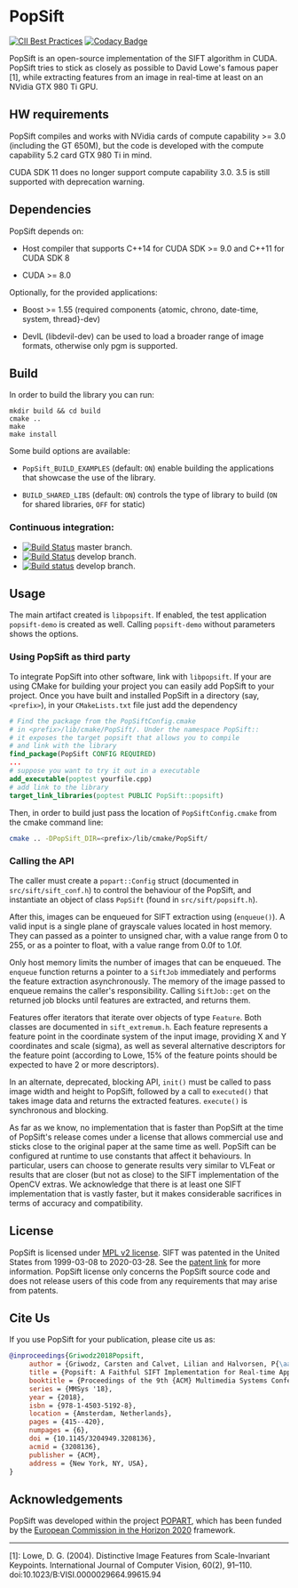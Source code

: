 
# PopSift

[![CII Best Practices](https://bestpractices.coreinfrastructure.org/projects/3728/badge)](https://bestpractices.coreinfrastructure.org/projects/3728)  [![Codacy Badge](https://api.codacy.com/project/badge/Grade/8b0f7a68bc0d4df2ac89c6e732917caa)](https://app.codacy.com/manual/alicevision/popsift?utm_source=github.com&utm_medium=referral&utm_content=alicevision/popsift&utm_campaign=Badge_Grade_Settings)

PopSift is an open-source implementation of the SIFT algorithm in CUDA.
PopSift tries to stick as closely as possible to David Lowe's famous paper [1], while extracting features from an image in real-time at least on an NVidia GTX 980 Ti GPU.

## HW requirements


PopSift compiles and works with NVidia cards of compute capability >= 3.0 (including the GT 650M), but the code is developed with the compute capability 5.2 card GTX 980 Ti in mind.

CUDA SDK 11 does no longer support compute capability 3.0. 3.5 is still supported with deprecation warning.

## Dependencies

PopSift depends on:

* Host compiler that supports C++14 for CUDA SDK >= 9.0 and C++11 for CUDA SDK 8

* CUDA >= 8.0

Optionally, for the provided applications:

* Boost >= 1.55 (required components {atomic, chrono, date-time, system, thread}-dev)

* DevIL (libdevil-dev) can be used to load a broader range of image formats, otherwise only pgm is supported.

## Build

In order to build the library you can run:

```
mkdir build && cd build
cmake ..
make
make install
```

Some build options are available:

* `PopSift_BUILD_EXAMPLES` (default: `ON`) enable building the applications that showcase the use of the library.

* `BUILD_SHARED_LIBS` (default: `ON`) controls the type of library to build (`ON` for shared libraries, `OFF` for static)


### Continuous integration:
- [![Build Status](https://travis-ci.org/alicevision/popsift.svg?branch=master)](https://travis-ci.org/alicevision/popsift) master branch.
- [![Build Status](https://travis-ci.org/alicevision/popsift.svg?branch=develop)](https://travis-ci.org/alicevision/popsift) develop branch.
- [![Build status](https://ci.appveyor.com/api/projects/status/rsm5269hs288c2ji/branch/develop?svg=true)](https://ci.appveyor.com/project/AliceVision/popsift/branch/develop)
 develop branch.



## Usage

The main artifact created is `libpopsift`.
If enabled, the test application `popsift-demo` is created as well.
Calling `popsift-demo` without parameters shows the options.

### Using PopSift as third party

To integrate PopSift into other software, link with `libpopsift`.
If your are using CMake for building your project you can easily add PopSift to your project.
Once you have built and installed PopSift in a directory (say, `<prefix>`), in your `CMakeLists.txt` file just add the dependency

```cmake
# Find the package from the PopSiftConfig.cmake
# in <prefix>/lib/cmake/PopSift/. Under the namespace PopSift::
# it exposes the target popsift that allows you to compile
# and link with the library
find_package(PopSift CONFIG REQUIRED)
...
# suppose you want to try it out in a executable
add_executable(poptest yourfile.cpp)
# add link to the library
target_link_libraries(poptest PUBLIC PopSift::popsift)
```

Then, in order to build just pass the location of `PopSiftConfig.cmake` from the cmake command line:

```bash
cmake .. -DPopSift_DIR=<prefix>/lib/cmake/PopSift/
```



### Calling the API

The caller must create a `popart::Config` struct (documented in `src/sift/sift_conf.h`) to control the behaviour of the PopSift, and instantiate an object of class `PopSift` (found in `src/sift/popsift.h`).

After this, images can be enqueued for SIFT extraction using (`enqueue()`).
A valid input is a single plane of grayscale values located in host memory.
They can passed as a pointer to unsigned char, with a value range from 0 to 255, or as a pointer to float, with a value range from 0.0f to 1.0f.

Only host memory limits the number of images that can be enqueued.
The `enqueue` function returns a pointer to a `SiftJob` immediately and performs the feature extraction asynchronously.
The memory of the image passed to enqueue remains the caller's responsibility. Calling `SiftJob::get` on the returned job blocks until features are extracted, and returns them.

Features offer iterators that iterate over objects of type `Feature`.
Both classes are documented in `sift_extremum.h`.
Each feature represents a feature point in the coordinate system of the input image, providing X and Y coordinates and scale (sigma), as well as several alternative descriptors for the feature point (according to Lowe, 15% of the feature points should be expected to have 2 or more descriptors).

In an alternate, deprecated, blocking API, `init()` must be called to pass image width and height to PopSift, followed by a call to `executed()` that takes image data and returns the extracted features. `execute()` is synchronous and blocking.

As far as we know, no implementation that is faster than PopSift at the time of PopSift's release comes under a license that allows commercial use and sticks close to the original paper at the same time as well.
PopSift can be configured at runtime to use constants that affect it behaviours.
In particular, users can choose to generate results very similar to VLFeat or results that are closer (but not as close) to the SIFT implementation of the OpenCV extras.
We acknowledge that there is at least one SIFT implementation that is vastly faster, but it makes considerable sacrifices in terms of accuracy and compatibility.


## License

PopSift is licensed under [MPL v2 license](COPYING.md).
SIFT was patented in the United States from 1999-03-08 to 2020-03-28. See the [patent link](https://patents.google.com/patent/US6711293B1/en) for more information.
PopSift license only concerns the PopSift source code and does not release users of this code from any requirements that may arise from patents.


## Cite Us

If you use PopSift for your publication, please cite us as:
```bibtex
@inproceedings{Griwodz2018Popsift,
	 author = {Griwodz, Carsten and Calvet, Lilian and Halvorsen, P{\aa}l},
	 title = {Popsift: A Faithful SIFT Implementation for Real-time Applications},
	 booktitle = {Proceedings of the 9th {ACM} Multimedia Systems Conference},
	 series = {MMSys '18},
	 year = {2018},
	 isbn = {978-1-4503-5192-8},
	 location = {Amsterdam, Netherlands},
	 pages = {415--420},
	 numpages = {6},
	 doi = {10.1145/3204949.3208136},
	 acmid = {3208136},
	 publisher = {ACM},
	 address = {New York, NY, USA},
}
```


## Acknowledgements

PopSift was developed within the project [POPART](https://alicevision.org/popart), which has been funded by the [European Commission in the Horizon 2020](https://cordis.europa.eu/project/id/644874) framework.

___

[1]: Lowe, D. G. (2004). Distinctive Image Features from Scale-Invariant Keypoints. International Journal of Computer Vision, 60(2), 91–110. doi:10.1023/B:VISI.0000029664.99615.94
